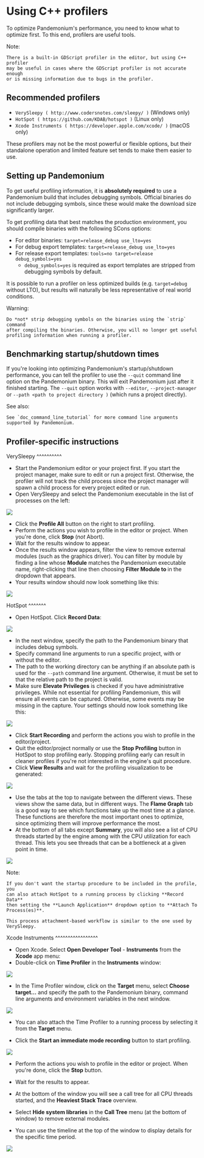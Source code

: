 

Using C++ profilers
===================

To optimize Pandemonium's performance, you need to know what to optimize first.
To this end, profilers are useful tools.

Note:


    There is a built-in GDScript profiler in the editor, but using C++ profiler
    may be useful in cases where the GDScript profiler is not accurate enough
    or is missing information due to bugs in the profiler.

Recommended profilers
---------------------

- `VerySleepy ( http://www.codersnotes.com/sleepy/ )` (Windows only)
- `HotSpot ( https://github.com/KDAB/hotspot )` (Linux only)
- `Xcode Instruments ( https://developer.apple.com/xcode/ )` (macOS only)

These profilers may not be the most powerful or flexible options, but their
standalone operation and limited feature set tends to make them easier to use.

Setting up Pandemonium
----------------

To get useful profiling information, it is **absolutely required** to use a Pandemonium
build that includes debugging symbols. Official binaries do not include debugging
symbols, since these would make the download size significantly larger.

To get profiling data that best matches the production environment, you should
compile binaries with the following SCons options:

- For editor binaries: `target=release_debug use_lto=yes`
- For debug export templates: `target=release_debug use_lto=yes`
- For release export templates: `tools=no target=release debug_symbols=yes`
  - `debug_symbols=yes` is required as export templates are stripped from debugging symbols by default.

It is possible to run a profiler on less optimized builds (e.g. `target=debug` without LTO),
but results will naturally be less representative of real world conditions.

Warning:


    Do *not* strip debugging symbols on the binaries using the `strip` command
    after compiling the binaries. Otherwise, you will no longer get useful
    profiling information when running a profiler.

Benchmarking startup/shutdown times
-----------------------------------

If you're looking into optimizing Pandemonium's startup/shutdown performance,
you can tell the profiler to use the `--quit` command line option on the Pandemonium binary.
This will exit Pandemonium just after it finished starting.
The `--quit` option works with `--editor`, `--project-manager` or
`--path <path to project directory )` (which runs a project directly).

See also:


    See `doc_command_line_tutorial` for more command line arguments
    supported by Pandemonium.

Profiler-specific instructions
------------------------------

VerySleepy
^^^^^^^^^^

- Start the Pandemonium editor or your project first.
  If you start the project manager, make sure to edit or run a project first.
  Otherwise, the profiler will not track the child process since the project manager
  will spawn a child process for every project edited or run.
- Open VerySleepy and select the Pandemonium executable in the list of processes on the left:

![](img/cpp_profiler_verysleepy_select_process.png)

- Click the **Profile All** button on the right to start profiling.
- Perform the actions you wish to profile in the editor or project. When you're done, click **Stop** (*not* Abort).
- Wait for the results window to appear.
- Once the results window appears, filter the view to remove external modules (such as the graphics driver).
  You can filter by module by finding a line whose **Module** matches the Pandemonium
  executable name, right-clicking that line then choosing
  **Filter Module to <Pandemonium executable name>** in the dropdown that appears.
- Your results window should now look something like this:

![](img/cpp_profiler_verysleepy_results_filtered.png)

HotSpot
^^^^^^^

- Open HotSpot. Click **Record Data**:

![](img/cpp_profiler_hotspot_welcome.png)

- In the next window, specify the path to the Pandemonium binary that includes debug symbols.
- Specify command line arguments to run a specific project, with or without the editor.
- The path to the working directory can be anything if an absolute path is used
  for the `--path` command line argument. Otherwise, it must be set to that
  the relative path to the project is valid.
- Make sure **Elevate Privileges** is checked if you have administrative privileges.
  While not essential for profiling Pandemonium, this will ensure all events can be captured.
  Otherwise, some events may be missing in the capture.
  Your settings should now look something like this:

![](img/cpp_profiler_hotspot_record.png)

- Click **Start Recording** and perform the actions you wish to profile in the editor/project.
- Quit the editor/project normally or use the **Stop Profiling** button in HotSpot
  to stop profiling early. Stopping profiling early can result in cleaner profiles
  if you're not interested in the engine's quit procedure.
- Click **View Results** and wait for the profiling visualization to be generated:

![](img/cpp_profiler_hotspot_view_results.png)

- Use the tabs at the top to navigate between the different views. These views
  show the same data, but in different ways. The **Flame Graph** tab is a good
  way to see which functions take up the most time at a glance. These functions
  are therefore the most important ones to optimize, since optimizing them will
  improve performance the most.
- At the bottom of all tabs except **Summary**, you will also see a list of CPU threads
  started by the engine among with the CPU utilization for each thread.
  This lets you see threads that can be a bottleneck at a given point in time.

![](img/cpp_profiler_hotspot_flame_graph.png)

Note:


    If you don't want the startup procedure to be included in the profile, you
    can also attach HotSpot to a running process by clicking **Record Data**
    then setting the **Launch Application** dropdown option to **Attach To
    Process(es)**.

    This process attachment-based workflow is similar to the one used by VerySleepy.

Xcode Instruments
^^^^^^^^^^^^^^^^^

- Open Xcode. Select **Open Developer Tool** - **Instruments** from the **Xcode** app menu:
- Double-click on **Time Profiler** in the **Instruments** window:

![](img/cpp_profiler_xcode_menu.png)

- In the Time Profiler window, click on the **Target** menu, select **Choose target...**
  and specify the path to the Pandemonium binary, command line arguments and environment variables
  in the next window.

![](img/cpp_profiler_time_profiler.png)

- You can also attach the Time Profiler to a running process by selecting it from the **Target**
  menu.

- Click the **Start an immediate mode recording** button to start profiling.

![](img/cpp_profiler_time_profiler_record.png)

- Perform the actions you wish to profile in the editor or project. When you're done,
  click the **Stop** button.

- Wait for the results to appear.
- At the bottom of the window you will see a call tree for all CPU threads started, and
  the **Heaviest Stack Trace** overview.
- Select **Hide system libraries** in the **Call Tree** menu (at the bottom of window) to
  remove external modules.
- You can use the timeline at the top of the window to display details for the specific time period.

![](img/cpp_profiler_time_profiler_result.png)
